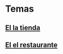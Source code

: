 # Temas

## [El la tienda](./en-la-tienda/las-tiendas.md)

## [El el restaurante](./en-el-restaurante/en-el-restaurante.md)